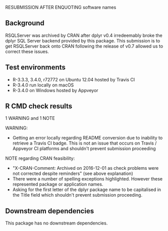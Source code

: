 RESUBMISSION AFTER ENQUOTING software names

## Background

RSQLServer was archived by CRAN after dplyr v0.4 irredeemably broke the dplyr SQL Server backend provided by this package. This submission is to get RSQLServer back onto CRAN following the release of v0.7 allowed us to correct these issues.

## Test environments

* R-3.3.3, 3.4.0, r72772 on Ubuntu 12.04 hosted by Travis CI
* R-3.4.0 run locally on macOS 
* R-3.4.0 on Windows hosted by Appveyor

## R CMD check results

1 WARNING and 1 NOTE

WARNING:

* Getting an error locally regarding README conversion due to inability to retrieve a Travis CI badge. This is not an issue that occurs on Travis / Appveyor CI platforms and shouldn't prevent submission proceeding

NOTE regarding CRAN feasibility:

* "X-CRAN-Comment: Archived on 2016-12-01 as check problems were not corrected despite reminders" (see above explanation)
* There were a number of spelling exceptions highlighted. However these represented package or application names.
* Asking for the first letter of the dplyr package name to be capitalised in the Title field which shouldn't prevent submission proceeding.


## Downstream dependencies

This package has no downstream dependencies.
